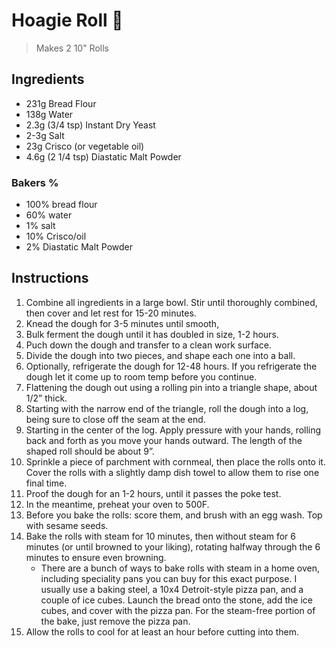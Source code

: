 # Hoagie Roll 🥖

> Makes 2 10" Rolls

## Ingredients

* 231g Bread Flour
* 138g Water
* 2.3g (3/4 tsp) Instant Dry Yeast
* 2-3g Salt
* 23g Crisco (or vegetable oil)
* 4.6g (2 1/4 tsp) Diastatic Malt Powder

### Bakers %

* 100% bread flour
* 60% water
* 1% salt
* 10% Crisco/oil
* 2% Diastatic Malt Powder

## Instructions 

1. Combine all ingredients in a large bowl. Stir until thoroughly combined, then cover and let rest for 15-20 minutes.
1. Knead the dough for 3-5 minutes until smooth, 
1. Bulk ferment the dough until it has doubled in size, 1-2 hours.
1. Puch down the dough and transfer to a clean work surface. 
1. Divide the dough into two pieces, and shape each one into a ball. 
1. Optionally, refrigerate the dough for 12-48 hours. If you refrigerate the dough let it come up to room temp before you continue.
1. Flattening the dough out using a rolling pin into a triangle shape, about 1/2” thick.
1. Starting with the narrow end of the triangle, roll the dough into a log, being sure to close off the seam at the end.
1. Starting in the center of the log. Apply pressure with your hands, rolling back and forth as you move your hands outward. The length of the shaped roll should be about 9”.
1. Sprinkle a piece of parchment with cornmeal, then place the rolls onto it. Cover the rolls with a slightly damp dish towel to allow them to rise one final time.
1. Proof the dough for an 1-2 hours, until it passes the poke test.
1. In the meantime, preheat your oven to 500F.
1. Before you bake the rolls: score them, and brush with an egg wash. Top with sesame seeds.
1. Bake the rolls with steam for 10 minutes, then without steam for 6 minutes (or until browned to your liking), rotating halfway through the 6 minutes to ensure even browning.
    * There are a bunch of ways to bake rolls with steam in a home oven, including speciality pans you can buy for this exact purpose. I usually use a baking steel, a 10x4 Detroit-style pizza pan, and a couple of ice cubes. Launch the bread onto the stone, add the ice cubes, and cover with the pizza pan. For the steam-free portion of the bake, just remove the pizza pan.
1. Allow the rolls to cool for at least an hour before cutting into them.
